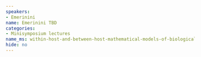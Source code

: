 ```yaml
---
speakers:
- Emerinini
name: Emerinini TBD
categories:
- Minisymposium lectures
name_ms: within-host-and-between-host-mathematical-models-of-biological-dynamics
hide: no
---
```




